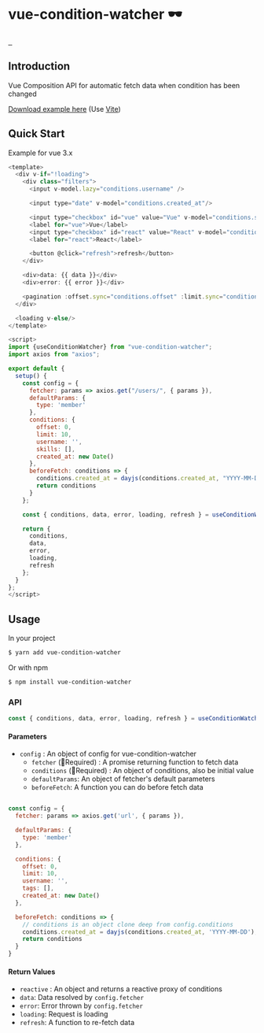 # vue-condition-watcher 🕶
<p>
  <a aria-label="NPM version" href="https://www.npmjs.com/package/vue-condition-watcher">
    <img alt="" src="https://badgen.net/npm/v/vue-condition-watcher">
  </a>
  <a aria-label="Package size" href="https://bundlephobia.com/result?p=vue-condition-watcher">
    <img alt="" src="https://badgen.net/bundlephobia/minzip/vue-condition-watcher">
  </a>
  <a aria-label="Downloads" href="https://www.npmjs.com/package/vue-condition-watcher">
    <img alt="" src="https://badgen.net/npm/dt/vue-condition-watcher">
  </a>
</p>

## Introduction
Vue Composition API for automatic fetch data when condition has been changed

[Download example here](https://github.com/runkids/vue-condition-watcher/tree/master/examples) (Use [Vite](https://github.com/vuejs/vite))

## Quick Start

Example for vue 3.x

```javascript
<template>
  <div v-if="!loading">
    <div class="filters">
      <input v-model.lazy="conditions.username" />

      <input type="date" v-model="conditions.created_at"/>

      <input type="checkbox" id="vue" value="Vue" v-model="conditions.skills">
      <label for="vue">Vue</label>
      <input type="checkbox" id="react" value="React" v-model="conditions.skills">
      <label for="react">React</label>

      <button @click="refresh">refresh</button>
    </div>

    <div>data: {{ data }}</div>
    <div>error: {{ error }}</div>

    <pagination :offset.sync="conditions.offset" :limit.sync="conditions.limit" />
  </div>

  <loading v-else/>
</template>

<script>
import {useConditionWatcher} from "vue-condition-watcher";
import axios from "axios";

export default {
  setup() {
    const config = {
      fetcher: params => axios.get("/users/", { params }),
      defaultParams: {
        type: 'member'
      },
      conditions: {
        offset: 0,
        limit: 10,
        username: '',
        skills: [],
        created_at: new Date()
      },
      beforeFetch: conditions => {
        conditions.created_at = dayjs(conditions.created_at, "YYYY-MM-DD");
        return conditions
      }
    };

    const { conditions, data, error, loading, refresh } = useConditionWatcher(config);

    return { 
      conditions, 
      data, 
      error, 
      loading, 
      refresh 
    };
  }
};
</script>
```

## Usage
In your project
```bash
$ yarn add vue-condition-watcher
```
Or with npm
```bash
$ npm install vue-condition-watcher
```

### API

```js
const { conditions, data, error, loading, refresh } = useConditionWatcher(config)
```

#### Parameters

- `config` : An object of config for vue-condition-watcher
  * `fetcher` (🚧Required) : A promise returning function to fetch data
  * `conditions` (🚧Required) : An object of conditions, also be initial value
  * `defaultParams`: An object of fetcher's default parameters
  * `beforeFetch`: A function you can do before fetch data
```javascript

const config = {
  fetcher: params => axios.get('url', { params }),

  defaultParams: {
    type: 'member'
  },

  conditions: {
    offset: 0,
    limit: 10,
    username: '',
    tags: [],
    created_at: new Date()
  },

  beforeFetch: conditions => {
    // conditions is an object clone deep from config.conditions
    conditions.created_at = dayjs(conditions.created_at, 'YYYY-MM-DD');
    return conditions
  }
}
```

#### Return Values
- `reactive` : An object and returns a reactive proxy of conditions
- `data`: Data resolved by `config.fetcher`
- `error`: Error thrown by `config.fetcher`  
- `loading`: Request is loading
- `refresh`: A function to re-fetch data  
